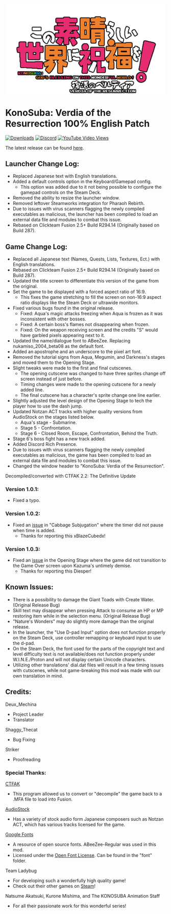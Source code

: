 ![Logo](https://github.com/YunyunsFriends/Konosuba-Verdia-EN-Full/blob/c15937e56e6404d2c7b5bf7da0acba5da8374be7/githubassets/Logo.png)
# KonoSuba: Verdia of the Resurrection 100% English Patch
[![Downloads](https://img.shields.io/github/downloads/YunyunsFriends/Konosuba-Verdia-EN-Full/total.svg?logo=github)](https://github.com/YunyunsFriends/Konosuba-Verdia-EN-Full/releases) [![Discord](https://img.shields.io/discord/1088065217763737693?logo=discord&logoColor=%235865F2&color=%235865F2)](https://discord.gg/X2MWMUzWJ5) [![YouTube Video Views](https://img.shields.io/youtube/views/fUYvY4gCoJY)](https://www.youtube.com/watch?v=fUYvY4gCoJY)

The latest release can be found [here](https://github.com/YunyunsFriends/Konosuba-Verdia-EN-Full/releases).

## Launcher Change Log:

- Replaced Japanese text with English translations.
- Added a default controls option in the Keyboard/Gamepad config.
	- This option was added due to it not being possible to configure the gamepad controls on the Steam Deck.
- Removed the ability to resize the launcher window.
- Removed leftover Steamworks integration for Pharaoh Rebirth.
- Due to issues with virus scanners flagging the newly compiled executables as malicious, the launcher has been compiled to load an external data file and modules to combat this issue.
- Rebased on Clickteam Fusion 2.5+ Build R294.14 (Originally based on Build 287).

## Game Change Log:

- Replaced all Japanese text (Names, Quests, Lists, Textures, Ect.) with English translations.
- Rebased on Clickteam Fusion 2.5+ Build R294.14 (Originally based on Build 287).
- Updated the title screen to differentiate this version of the game from the original. 
- Set the game to be displayed with a forced aspect ratio of 16:9.
	- This fixes the game stretching to fill the screen on non-16:9 aspect ratio displays like the Steam Deck or ultrawide monitors.
- Fixed various bugs found in the original release.
	- Fixed: Aqua's magic attacks freezing when Aqua is frozen as it was inconsistent with other bosses.
	- Fixed: A certain boss's flames not disappearing when frozen.
	- Fixed: On the weapon receiving screen and the credits "S" would have garbled pixels appearing next to it.
- Updated the name/dialogue font to ABeeZee. Replacing nukamiso_2004_beta08 as the default font.
- Added an apostrophe and an underscore to the pixel art font.
- Removed the tutorial signs from Aqua, Megumin, and Darkness's stages and moved them to the Opening Stage.
- Slight tweaks were made to the first and final cutscenes.
	- The opening cutscene was changed to have three sprites change off screen instead of just before.
	- Timing changes were made to the opening cutscene for a newly added line.
	- The final cutscene has a character's sprite change one line earlier.
- Slightly adjusted the level design of the Opening Stage to tech the player how to use the dash jump.
- Updated Notzan ACT tracks with higher quality versions from AudioStock on the stages listed below.
	- Aqua's stage - Submarine.
	- Stage 5 - Confrontation.
	- Stage 6 - Closed Room, Escape, Confrontation, Behind the Truth.
- Stage 6's boss fight has a new track added.
- Added Discord Rich Presence.
- Due to issues with virus scanners flagging the newly compiled executables as malicious, the game has been compiled to load an external data file and modules to combat this issue.
- Changed the window header to "KonoSuba: Verdia of the Resurrection".

Decompiled/converted with CTFAK 2.2: The Definitive Update

### Version 1.0.1:

- Fixed a typo.

### Version 1.0.2:

- Fixed an [issue](https://github.com/YunyunsFriends/Konosuba-Verdia-EN-Full/issues/1) in "Cabbage Subjugation" where the timer did not pause when time is added.
	- Thanks for reporting this xBlazeCubedx!

### Version 1.0.3:

- Fixed an [issue](https://github.com/YunyunsFriends/Konosuba-Verdia-EN-Full/issues/2) in the Opening Stage where the game did not transition to the Game Over screen upon Kazuma's untimely demise.
	- Thanks for reporting this Diesper!

## Known Issues:

- There is a possibility to damage the Giant Toads with Create Water. (Original Release Bug)
- Skill text may disappear when pressing Attack to consume an HP or MP restoring item while in the selection menu. (Original Release Bug)
- "Nature's Wonders" may do slightly more damage than the original release.
- In the launcher, the "Use D-pad Input" option does not function properly on the Steam Deck, use controller remapping or keyboard input to use the d-pad.
- On the Steam Deck, the font used for the parts of the copyright text and level difficulty text is not available/does not function properly under W.I.N.E./Proton and will not display certain Unicode characters.
- Utilizing other translations' dial.dat files will result in a few timing issues with cutscenes, while not game-breaking this mod was made with our own translation in mind.

## Credits:

Deux_Mechina
- Project Leader
- Translator

Shaggy_Thecat
- Bug Fixing
	
Striker
- Proofreading

### Special Thanks:

[CTFAK](https://github.com/CTFAK)
- This program allowed us to convert or "decompile" the game back to a .MFA file to load into Fusion.

[AudioStock](https://audiostock.net/)
- Has a variety of stock audio form Japanese composers such as Notzan ACT, which has various tracks licensed for the game.

[Google Fonts](https://fonts.google.com/)
- A resource of open source fonts. ABeeZee-Regular was used in this mod.
- Licensed under the [Open Font License](https://openfontlicense.org/). Can be found in the "font" folder.

Team Ladybug
- For developing such a wonderfully high quality game!
- Check out their other games on [Steam](https://store.steampowered.com/search/?developer=Team%20Ladybug)!

Natsume Akatsuki, Kurone Mishima, and The KONOSUBA Animation Staff
- For all their passionate work for this wonderful series!
